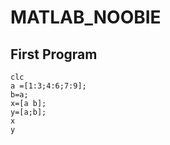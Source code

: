 # MATLAB_NOOBIE

## First Program

    clc
    a =[1:3;4:6;7:9];
    b=a;
    x=[a b];
    y=[a;b];
    x
    y
